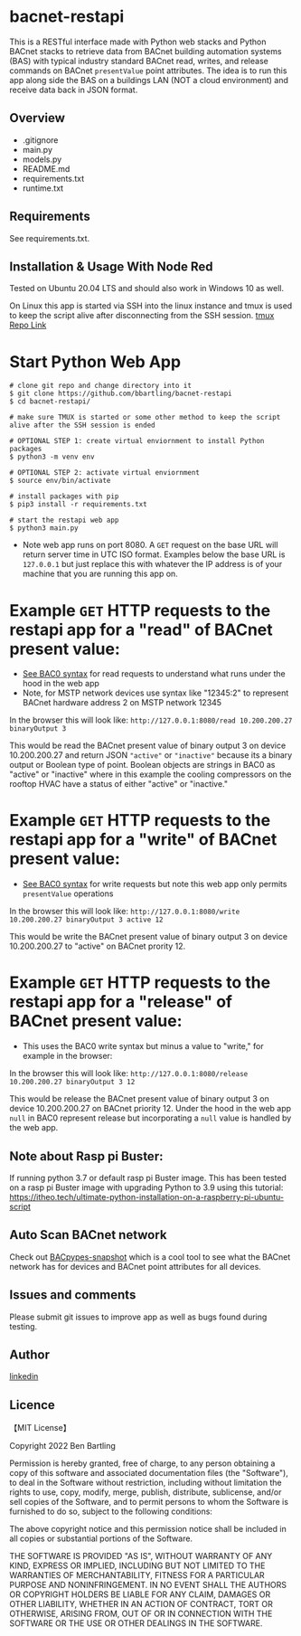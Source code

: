 # bacnet-restapi

This is a RESTful interface made with Python web stacks and Python BACnet stacks to retrieve data from BACnet building automation systems (BAS) with typical industry standard BACnet read, writes, and release commands on BACnet `presentValue` point attributes. The idea is to run this app along side the BAS on a buildings LAN (NOT a cloud environment) and receive data back in JSON format.


## Overview

- .gitignore
- main.py
- models.py
- README.md
- requirements.txt
- runtime.txt


## Requirements

See requirements.txt.


## Installation & Usage With Node Red

Tested on Ubuntu 20.04 LTS and should also work in Windows 10 as well.

On Linux this app is started via SSH into the linux instance and tmux is used to keep the script alive after disconnecting from the SSH session. [tmux Repo Link](https://github.com/tmux/tmux/wiki)

# Start Python Web App 
```
# clone git repo and change directory into it
$ git clone https://github.com/bbartling/bacnet-restapi
$ cd bacnet-restapi/

# make sure TMUX is started or some other method to keep the script alive after the SSH session is ended

# OPTIONAL STEP 1: create virtual enviornment to install Python packages
$ python3 -m venv env

# OPTIONAL STEP 2: activate virtual enviornment
$ source env/bin/activate

# install packages with pip
$ pip3 install -r requirements.txt

# start the restapi web app
$ python3 main.py
```

* Note web app runs on port 8080. A `GET` request on the base URL will return server time in UTC ISO format. Examples below the base URL is `127.0.0.1` but just replace this with whatever the IP address is of your machine that you are running this app on.


# Example `GET` HTTP requests to the restapi app for a "read" of BACnet present value:
* [See BAC0 syntax](https://bac0.readthedocs.io/en/latest/read.html#read-examples) for read requests to understand what runs under the hood in the web app
* Note, for MSTP network devices use syntax like "12345:2" to represent BACnet hardware address 2 on MSTP network 12345

 In the browser this will look like: `http://127.0.0.1:8080/read 10.200.200.27 binaryOutput 3`

This would be read the BACnet present value of binary output 3 on device 10.200.200.27 and return JSON `"active"` or `"inactive"` because its a binary output or Boolean type of point. Boolean objects are strings in BAC0 as "active" or "inactive" where in this example the cooling compressors on the rooftop HVAC have a status of either "active" or "inactive."


# Example `GET` HTTP requests to the restapi app for a "write" of BACnet present value:
* [See BAC0 syntax](https://bac0.readthedocs.io/en/latest/read.html#write-to-property) for write requests but note this web app only permits `presentValue` operations

In the browser this will look like: `http://127.0.0.1:8080/write 10.200.200.27 binaryOutput 3 active 12`

This would be write the BACnet present value of binary output 3 on device 10.200.200.27 to "active" on BACnet prority 12.


# Example `GET` HTTP requests to the restapi app for a "release" of BACnet present value:
* This uses the BAC0 write syntax but minus a value to "write," for example in the browser:

In the browser this will look like: `http://127.0.0.1:8080/release 10.200.200.27 binaryOutput 3 12`

This would be release the BACnet present value of binary output 3 on device 10.200.200.27 on BACnet priority 12. Under the hood in the web app `null` in BAC0 represent release but incorporating a `null` value is handled by the web app.


## Note about Rasp pi Buster:
If running python 3.7 or default rasp pi Buster image. This has been tested on a rasp pi Buster image with upgrading Python to 3.9 using this tutorial:
https://itheo.tech/ultimate-python-installation-on-a-raspberry-pi-ubuntu-script



## Auto Scan BACnet network
Check out [BACpypes-snapshot](https://github.com/JoelBender/bacpypes-snapshot) which is a cool tool to see what the BACnet network has for devices and BACnet point attributes for all devices.


## Issues and comments
Please submit git issues to improve app as well as bugs found during testing. 


## Author
[linkedin](https://www.linkedin.com/in/ben-bartling-cem-cmvp-510a0961/)

## Licence
【MIT License】

Copyright 2022 Ben Bartling

Permission is hereby granted, free of charge, to any person obtaining a copy of this software and associated documentation files (the "Software"), to deal in the Software without restriction, including without limitation the rights to use, copy, modify, merge, publish, distribute, sublicense, and/or sell copies of the Software, and to permit persons to whom the Software is furnished to do so, subject to the following conditions:

The above copyright notice and this permission notice shall be included in all copies or substantial portions of the Software.

THE SOFTWARE IS PROVIDED "AS IS", WITHOUT WARRANTY OF ANY KIND, EXPRESS OR IMPLIED, INCLUDING BUT NOT LIMITED TO THE WARRANTIES OF MERCHANTABILITY, FITNESS FOR A PARTICULAR PURPOSE AND NONINFRINGEMENT. IN NO EVENT SHALL THE AUTHORS OR COPYRIGHT HOLDERS BE LIABLE FOR ANY CLAIM, DAMAGES OR OTHER LIABILITY, WHETHER IN AN ACTION OF CONTRACT, TORT OR OTHERWISE, ARISING FROM, OUT OF OR IN CONNECTION WITH THE SOFTWARE OR THE USE OR OTHER DEALINGS IN THE SOFTWARE.
